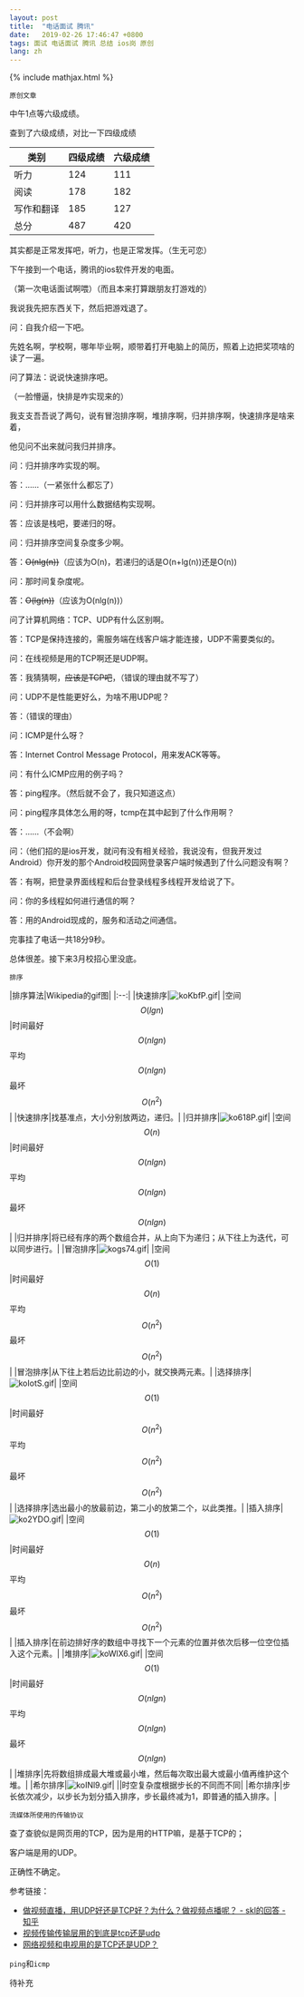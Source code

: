 ```yaml
---
layout: post
title:  "电话面试 腾讯"
date:   2019-02-26 17:46:47 +0800
tags: 面试 电话面试 腾讯 总结 ios岗 原创
lang: zh
---
```


<!--引用数学表达式js脚本-->
{% include mathjax.html %}

`原创文章`

中午1点等六级成绩。

查到了六级成绩，对比一下四级成绩

|类别|四级成绩|六级成绩|
|-|-|-|
|听力|124|111|
|阅读|178|182|
|写作和翻译|185|127|
|总分|487|420|

其实都是正常发挥吧，听力，也是正常发挥。（生无可恋）

下午接到一个电话，腾讯的ios软件开发的电面。

（第一次电话面试啊喂）（而且本来打算跟朋友打游戏的）

我说我先把东西关下，然后把游戏退了。

问：自我介绍一下吧。

先姓名啊，学校啊，哪年毕业啊，顺带着打开电脑上的简历，照着上边把奖项啥的读了一遍。

问了算法：说说快速排序吧。

（一脸懵逼，快排是咋实现来的）

我支支吾吾说了两句，说有冒泡排序啊，堆排序啊，归并排序啊，快速排序是啥来着，

他见问不出来就问我归并排序。

问：归并排序咋实现的啊。

答：……（一紧张什么都忘了）

问：归并排序可以用什么数据结构实现啊。

答：应该是栈吧，要递归的呀。

问：归并排序空间复杂度多少啊。

答：~~O(nlg(n))~~（应该为O(n)，若递归的话是O(n+lg(n))还是O(n))

问：那时间复杂度呢。

答：~~O(lg(n))~~（应该为O(nlg(n))）

问了计算机网络：TCP、UDP有什么区别啊。

答：TCP是保持连接的，需服务端在线客户端才能连接，UDP不需要类似的。

问：在线视频是用的TCP啊还是UDP啊。

答：我猜猜啊，~~应该是TCP吧~~，（错误的理由就不写了）

问：UDP不是性能更好么，为啥不用UDP呢？

答：（错误的理由）

问：ICMP是什么呀？

答：Internet Control Message Protocol，用来发ACK等等。

问：有什么ICMP应用的例子吗？

答：ping程序。（然后就不会了，我只知道这点）

问：ping程序具体怎么用的呀，tcmp在其中起到了什么作用啊？

答：……（不会啊）

问：（他们招的是ios开发，就问有没有相关经验，我说没有，但我开发过Android）你开发的那个Android校园网登录客户端时候遇到了什么问题没有啊？

答：有啊，把登录界面线程和后台登录线程多线程开发给说了下。

问：你的多线程如何进行通信的啊？

答：用的Android现成的，服务和活动之间通信。

完事挂了电话一共18分9秒。

总体很差。接下来3月校招心里没底。

`排序`

|排序算法|Wikipedia的gif图|
|:--:|
|快速排序|![koKbfP.gif](https://s2.ax1x.com/2019/02/26/koKbfP.gif)|
|空间$$O(lgn)$$|时间最好$$O(nlgn)$$ 平均$$O(nlgn)$$ 最坏$$O(n^2)$$|
|快速排序|找基准点，大小分别放两边，递归。|
|归并排序|![ko618P.gif](https://s2.ax1x.com/2019/02/27/ko618P.gif)|
|空间$$O(n)$$|时间最好$$O(nlgn)$$ 平均$$O(nlgn)$$ 最坏$$O(nlgn)$$|
|归并排序|将已经有序的两个数组合并，从上向下为递归；从下往上为迭代，可以同步进行。|
|冒泡排序|![kogs74.gif](https://s2.ax1x.com/2019/02/27/kogs74.gif)|
|空间$$O(1)$$|时间最好$$O(n)$$ 平均$$O(n^2)$$ 最坏$$O(n^2)$$|
|冒泡排序|从下往上若后边比前边的小，就交换两元素。|
|选择排序|![koIotS.gif](https://s2.ax1x.com/2019/02/27/koIotS.gif)|
|空间$$O(1)$$|时间最好$$O(n^2)$$ 平均$$O(n^2)$$ 最坏$$O(n^2)$$|
|选择排序|选出最小的放最前边，第二小的放第二个，以此类推。|
|插入排序|![ko2YDO.gif](https://s2.ax1x.com/2019/02/27/ko2YDO.gif)|
|空间$$O(1)$$|时间最好$$O(n)$$ 平均$$O(n^2)$$ 最坏$$O(n^2)$$|
|插入排序|在前边排好序的数组中寻找下一个元素的位置并依次后移一位空位插入这个元素。|
|堆排序|![koWlX6.gif](https://s2.ax1x.com/2019/02/27/koWlX6.gif)|
|空间$$O(1)$$|时间最好$$O(nlgn)$$ 平均$$O(nlgn)$$ 最坏$$O(nlgn)$$|
|堆排序|先将数组排成最大堆或最小堆，然后每次取出最大或最小值再维护这个堆。|
|希尔排序|![koINl9.gif](https://s2.ax1x.com/2019/02/27/koINl9.gif)|
||时空复杂度根据步长的不同而不同|
|希尔排序|步长依次减少，以步长为划分插入排序，步长最终减为1，即普通的插入排序。|

`流媒体所使用的传输协议`

查了查貌似是网页用的TCP，因为是用的HTTP嘛，是基于TCP的；

客户端是用的UDP。

正确性不确定。

参考链接：
+ [做视频直播，用UDP好还是TCP好？为什么？做视频点播呢？ - skl的回答 - 知乎](https://www.zhihu.com/question/267101516/answer/319115792)
+ [视频传输传输层用的到底是tcp还是udp](https://segmentfault.com/q/1010000004953614/a-1020000004953685)
+ [网络视频和电视用的是TCP还是UDP？](https://bbs.csdn.net/topics/390539011)

`ping`和`icmp`

待补充
